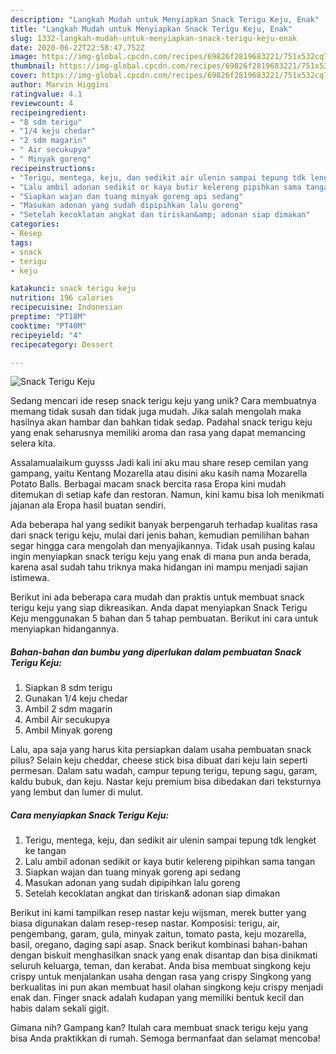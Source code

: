 ```yaml
---
description: "Langkah Mudah untuk Menyiapkan Snack Terigu Keju, Enak"
title: "Langkah Mudah untuk Menyiapkan Snack Terigu Keju, Enak"
slug: 1332-langkah-mudah-untuk-menyiapkan-snack-terigu-keju-enak
date: 2020-06-22T22:58:47.752Z
image: https://img-global.cpcdn.com/recipes/69826f2819683221/751x532cq70/snack-terigu-keju-foto-resep-utama.jpg
thumbnail: https://img-global.cpcdn.com/recipes/69826f2819683221/751x532cq70/snack-terigu-keju-foto-resep-utama.jpg
cover: https://img-global.cpcdn.com/recipes/69826f2819683221/751x532cq70/snack-terigu-keju-foto-resep-utama.jpg
author: Marvin Higgins
ratingvalue: 4.1
reviewcount: 4
recipeingredient:
- "8 sdm terigu"
- "1/4 keju chedar"
- "2 sdm magarin"
- " Air secukupya"
- " Minyak goreng"
recipeinstructions:
- "Terigu, mentega, keju, dan sedikit air ulenin sampai tepung tdk lengket ke tangan"
- "Lalu ambil adonan sedikit or kaya butir kelereng pipihkan sama tangan"
- "Siapkan wajan dan tuang minyak goreng api sedang"
- "Masukan adonan yang sudah dipipihkan lalu goreng"
- "Setelah kecoklatan angkat dan tiriskan&amp; adonan siap dimakan"
categories:
- Resep
tags:
- snack
- terigu
- keju

katakunci: snack terigu keju 
nutrition: 196 calories
recipecuisine: Indonesian
preptime: "PT18M"
cooktime: "PT40M"
recipeyield: "4"
recipecategory: Dessert

---
```



![Snack Terigu Keju](https://img-global.cpcdn.com/recipes/69826f2819683221/751x532cq70/snack-terigu-keju-foto-resep-utama.jpg)

Sedang mencari ide resep snack terigu keju yang unik? Cara membuatnya memang tidak susah dan tidak juga mudah. Jika salah mengolah maka hasilnya akan hambar dan bahkan tidak sedap. Padahal snack terigu keju yang enak seharusnya memiliki aroma dan rasa yang dapat memancing selera kita.

Assalamualaikum guysss Jadi kali ini aku mau share resep cemilan yang gampang, yaitu Kentang Mozarella atau disini aku kasih nama Mozarella Potato Balls. Berbagai macam snack bercita rasa Eropa kini mudah ditemukan di setiap kafe dan restoran. Namun, kini kamu bisa loh menikmati jajanan ala Eropa hasil buatan sendiri.

Ada beberapa hal yang sedikit banyak berpengaruh terhadap kualitas rasa dari snack terigu keju, mulai dari jenis bahan, kemudian pemilihan bahan segar hingga cara mengolah dan menyajikannya. Tidak usah pusing kalau ingin menyiapkan snack terigu keju yang enak di mana pun anda berada, karena asal sudah tahu triknya maka hidangan ini mampu menjadi sajian istimewa.


Berikut ini ada beberapa cara mudah dan praktis untuk membuat snack terigu keju yang siap dikreasikan. Anda dapat menyiapkan Snack Terigu Keju menggunakan 5 bahan dan 5 tahap pembuatan. Berikut ini cara untuk menyiapkan hidangannya.

<!--inarticleads1-->

##### Bahan-bahan dan bumbu yang diperlukan dalam pembuatan Snack Terigu Keju:

1. Siapkan 8 sdm terigu
1. Gunakan 1/4 keju chedar
1. Ambil 2 sdm magarin
1. Ambil  Air secukupya
1. Ambil  Minyak goreng


Lalu, apa saja yang harus kita persiapkan dalam usaha pembuatan snack pilus? Selain keju cheddar, cheese stick bisa dibuat dari keju lain seperti permesan. Dalam satu wadah, campur tepung terigu, tepung sagu, garam, kaldu bubuk, dan keju. Nastar keju premium bisa dibedakan dari teksturnya yang lembut dan lumer di mulut. 

<!--inarticleads2-->

##### Cara menyiapkan Snack Terigu Keju:

1. Terigu, mentega, keju, dan sedikit air ulenin sampai tepung tdk lengket ke tangan
1. Lalu ambil adonan sedikit or kaya butir kelereng pipihkan sama tangan
1. Siapkan wajan dan tuang minyak goreng api sedang
1. Masukan adonan yang sudah dipipihkan lalu goreng
1. Setelah kecoklatan angkat dan tiriskan&amp; adonan siap dimakan


Berikut ini kami tampilkan resep nastar keju wijsman, merek butter yang biasa digunakan dalam resep-resep nastar. Komposisi: terigu, air, pengembang, garam, gula, minyak zaitun, tomato pasta, keju mozarella, basil, oregano, daging sapi asap. Snack berikut kombinasi bahan-bahan dengan biskuit menghasilkan snack yang enak disantap dan bisa dinikmati seluruh keluarga, teman, dan kerabat. Anda bisa membuat singkong keju crispy untuk menjalankan usaha dengan rasa yang crispy Singkong yang berkualitas ini pun akan membuat hasil olahan singkong keju crispy menjadi enak dan. Finger snack adalah kudapan yang memiliki bentuk kecil dan habis dalam sekali gigit. 

Gimana nih? Gampang kan? Itulah cara membuat snack terigu keju yang bisa Anda praktikkan di rumah. Semoga bermanfaat dan selamat mencoba!
